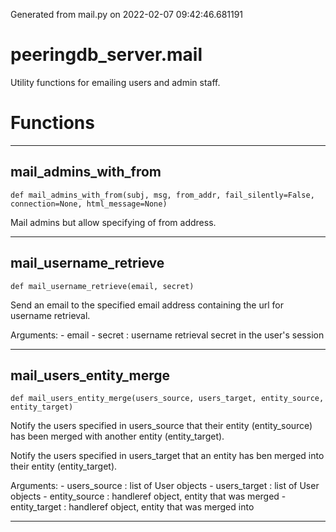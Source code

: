 Generated from mail.py on 2022-02-07 09:42:46.681191

# peeringdb_server.mail

Utility functions for emailing users and admin staff.

# Functions
---

## mail_admins_with_from
`def mail_admins_with_from(subj, msg, from_addr, fail_silently=False, connection=None, html_message=None)`

Mail admins but allow specifying of from address.

---
## mail_username_retrieve
`def mail_username_retrieve(email, secret)`

Send an email to the specified email address containing
the url for username retrieval.

Arguments:
    - email <str>
    - secret <str>: username retrieval secret in the user's session

---
## mail_users_entity_merge
`def mail_users_entity_merge(users_source, users_target, entity_source, entity_target)`

Notify the users specified in users_source that their entity (entity_source) has
been merged with another entity (entity_target).

Notify the users specified in users_target that an entity has ben merged into their
entity (entity_target).

Arguments:
    - users_source <list>: list of User objects
    - users_target <list>: list of User objects
    - entity_source <HandleRef>: handleref object, entity that was merged
    - entity_target <HandleRef>: handleref object, entity that was merged into

---